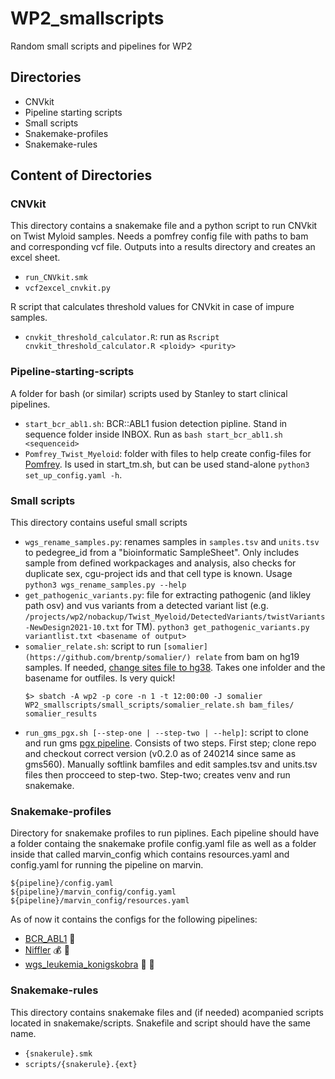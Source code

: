 # WP2_smallscripts
Random small scripts and pipelines for WP2

## Directories
- CNVkit
- Pipeline starting scripts
- Small scripts
- Snakemake-profiles
- Snakemake-rules


## Content of Directories
### CNVkit
This directory contains a snakemake file and a python script to run CNVkit on Twist Myloid samples. Needs a pomfrey config file with paths to bam and corresponding vcf file. Outputs into a results directory and creates an excel sheet.
- `run_CNVkit.smk`
- `vcf2excel_cnvkit.py`

R script that calculates threshold values for CNVkit in case of impure samples.
- `cnvkit_threshold_calculator.R`: run as `Rscript cnvkit_threshold_calculator.R <ploidy> <purity>`

### Pipeline-starting-scripts
A folder for bash (or similar) scripts used by Stanley to start clinical pipelines.
- `start_bcr_abl1.sh`: BCR::ABL1 fusion detection pipline. Stand in sequence folder inside INBOX. Run as `bash start_bcr_abl1.sh <sequenceid>`
- `Pomfrey_Twist_Myeloid`: folder with files to help create config-files for [Pomfrey](https://github.com/clinical-genomics-uppsala/pomfrey). Is used in start_tm.sh, but can be used stand-alone `python3 set_up_config.yaml -h`.

### Small scripts
This directory contains useful small scripts
- `wgs_rename_samples.py`: renames samples in `samples.tsv` and `units.tsv` to pedegree_id from a "bioinformatic SampleSheet". Only includes sample from defined workpackages and analysis, also checks for duplicate sex, cgu-project ids and that cell type is known. Usage `python3 wgs_rename_samples.py --help`
- `get_pathogenic_variants.py`:  file for extracting pathogenic (and likley path osv) and vus variants from a detected variant list (e.g. `/projects/wp2/nobackup/Twist_Myeloid/DetectedVariants/twistVariants-NewDesign2021-10.txt` for TM). `python3 get_pathogenic_variants.py variantlist.txt <basename of output>`
- `somalier_relate.sh`: script to run `[somalier](https://github.com/brentp/somalier/) relate` from bam on hg19 samples. If needed, [change sites file to hg38](https://github.com/brentp/somalier/releases/tag/v0.2.17). Takes one infolder and the basename for outfiles. Is very quick!
    ```
    $> sbatch -A wp2 -p core -n 1 -t 12:00:00 -J somalier WP2_smallscripts/small_scripts/somalier_relate.sh bam_files/ somalier_results
    ```
- `run_gms_pgx.sh [--step-one | --step-two | --help]`: script to clone and run gms [pgx pipeline](https://github.com/genomic-medicine-sweden/pgx/). Consists of two steps. First step; clone repo and checkout correct version (v0.2.0 as of 240214 since same as gms560). Manually softlink bamfiles and edit samples.tsv and units.tsv files then procceed to step-two. Step-two; creates venv and run snakemake.


### Snakemake-profiles
Directory for snakemake profiles to run piplines. Each pipeline should have a folder containg the snakemake profile config.yaml file as well as a folder inside that called marvin_config which contains resources.yaml and config.yaml for running the pipeline on marvin.
```
${pipeline}/config.yaml
${pipeline}/marvin_config/config.yaml
${pipeline}/marvin_config/resources.yaml
```
As of now it contains the configs for the following pipelines:
- [BCR_ABL1](https://github.com/clinical-genomics-uppsala/bcr_abl_pipeline/) :snake:
- [Niffler](https://github.com/clinical-genomics-uppsala/niffler_small_cnv) :moneybag: :gem:
- [wgs_leukemia_konigskobra](https://github.com/clinical-genomics-uppsala/wgs_leukemia_konigskobra) :crown: :snake:

### Snakemake-rules
This directory contains snakemake files and (if needed) acompanied scripts located in snakemake/scripts. Snakefile and script should have the same name.
- `{snakerule}.smk`
- `scripts/{snakerule}.{ext}`
